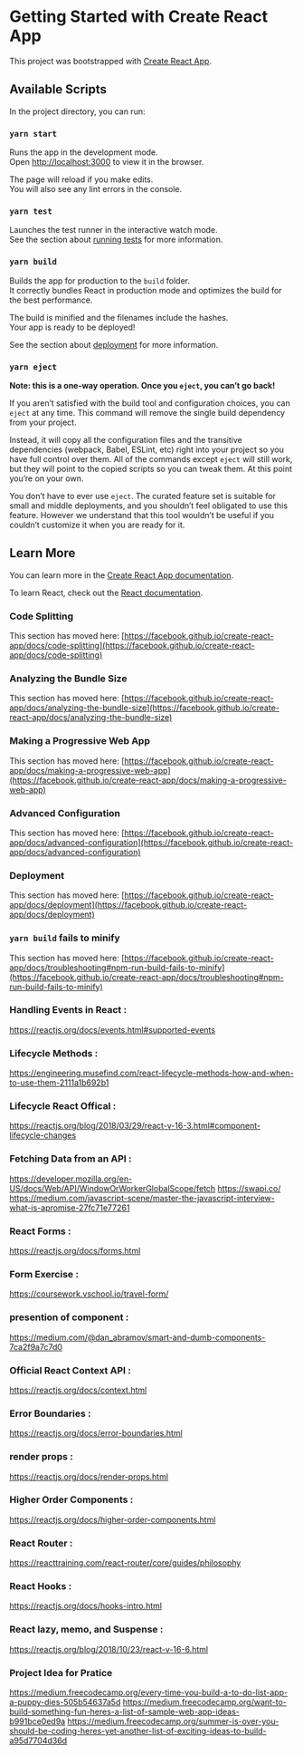 # Getting Started with Create React App

This project was bootstrapped with [Create React App](https://github.com/facebook/create-react-app).

## Available Scripts

In the project directory, you can run:

### `yarn start`

Runs the app in the development mode.\
Open [http://localhost:3000](http://localhost:3000) to view it in the browser.

The page will reload if you make edits.\
You will also see any lint errors in the console.

### `yarn test`

Launches the test runner in the interactive watch mode.\
See the section about [running tests](https://facebook.github.io/create-react-app/docs/running-tests) for more information.

### `yarn build`

Builds the app for production to the `build` folder.\
It correctly bundles React in production mode and optimizes the build for the best performance.

The build is minified and the filenames include the hashes.\
Your app is ready to be deployed!

See the section about [deployment](https://facebook.github.io/create-react-app/docs/deployment) for more information.

### `yarn eject`

**Note: this is a one-way operation. Once you `eject`, you can’t go back!**

If you aren’t satisfied with the build tool and configuration choices, you can `eject` at any time. This command will remove the single build dependency from your project.

Instead, it will copy all the configuration files and the transitive dependencies (webpack, Babel, ESLint, etc) right into your project so you have full control over them. All of the commands except `eject` will still work, but they will point to the copied scripts so you can tweak them. At this point you’re on your own.

You don’t have to ever use `eject`. The curated feature set is suitable for small and middle deployments, and you shouldn’t feel obligated to use this feature. However we understand that this tool wouldn’t be useful if you couldn’t customize it when you are ready for it.

## Learn More

You can learn more in the [Create React App documentation](https://facebook.github.io/create-react-app/docs/getting-started).

To learn React, check out the [React documentation](https://reactjs.org/).

### Code Splitting

This section has moved here: [https://facebook.github.io/create-react-app/docs/code-splitting](https://facebook.github.io/create-react-app/docs/code-splitting)

### Analyzing the Bundle Size

This section has moved here: [https://facebook.github.io/create-react-app/docs/analyzing-the-bundle-size](https://facebook.github.io/create-react-app/docs/analyzing-the-bundle-size)

### Making a Progressive Web App

This section has moved here: [https://facebook.github.io/create-react-app/docs/making-a-progressive-web-app](https://facebook.github.io/create-react-app/docs/making-a-progressive-web-app)

### Advanced Configuration

This section has moved here: [https://facebook.github.io/create-react-app/docs/advanced-configuration](https://facebook.github.io/create-react-app/docs/advanced-configuration)

### Deployment

This section has moved here: [https://facebook.github.io/create-react-app/docs/deployment](https://facebook.github.io/create-react-app/docs/deployment)

### `yarn build` fails to minify

This section has moved here: [https://facebook.github.io/create-react-app/docs/troubleshooting#npm-run-build-fails-to-minify](https://facebook.github.io/create-react-app/docs/troubleshooting#npm-run-build-fails-to-minify)


### Handling Events in React : 
https://reactjs.org/docs/events.html#supported-events
### Lifecycle Methods : 
https://engineering.musefind.com/react-lifecycle-methods-how-and-when-to-use-them-2111a1b692b1
### Lifecycle React Offical : 
https://reactjs.org/blog/2018/03/29/react-v-16-3.html#component-lifecycle-changes
### Fetching Data from an API : 
https://developer.mozilla.org/en-US/docs/Web/API/WindowOrWorkerGlobalScope/fetch
https://swapi.co/
https://medium.com/javascript-scene/master-the-javascript-interview-what-is-apromise-27fc71e77261
### React Forms 		  : 
https://reactjs.org/docs/forms.html
### Form Exercise		  : 
https://coursework.vschool.io/travel-form/
### presention of component	  : 
https://medium.com/@dan_abramov/smart-and-dumb-components-7ca2f9a7c7d0
### Official React Context API : 
https://reactjs.org/docs/context.html
### Error Boundaries  	  : 
https://reactjs.org/docs/error-boundaries.html
### render props		  : 
https://reactjs.org/docs/render-props.html
### Higher Order Components :   
https://reactjs.org/docs/higher-order-components.html
### React Router 		  : 
https://reacttraining.com/react-router/core/guides/philosophy
### React Hooks 		  : 
https://reactjs.org/docs/hooks-intro.html
### React lazy, memo, and Suspense : 
https://reactjs.org/blog/2018/10/23/react-v-16-6.html

### Project Idea for Pratice
https://medium.freecodecamp.org/every-time-you-build-a-to-do-list-app-a-puppy-dies-505b54637a5d
https://medium.freecodecamp.org/want-to-build-something-fun-heres-a-list-of-sample-web-app-ideas-b991bce0ed9a
https://medium.freecodecamp.org/summer-is-over-you-should-be-coding-heres-yet-another-list-of-exciting-ideas-to-build-a95d7704d36d

